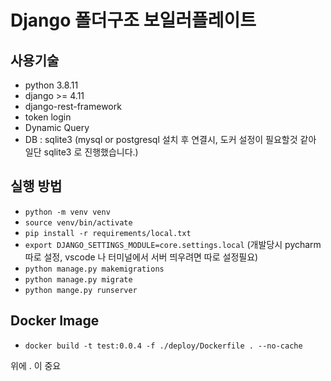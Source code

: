 # Django 폴더구조 보일러플레이트

## 사용기술
  - python 3.8.11
  - django >= 4.11
  - django-rest-framework
  - token login
  - Dynamic Query
  - DB : sqlite3 (mysql or postgresql 설치 후 연결시, 도커 설정이 필요할것 같아 일단 sqlite3 로 진행했습니다.)


## 실행 방법
-  `python -m venv venv`
-  `source venv/bin/activate`
-  `pip install -r requirements/local.txt`
-  `export DJANGO_SETTINGS_MODULE=core.settings.local` (개발당시 pycharm 따로 설정, vscode 나 터미널에서 서버 띄우려면 따로 설정필요)
-  `python manage.py makemigrations`
-  `python manage.py migrate`
-  `python mange.py runserver`

## Docker Image
- `docker build -t test:0.0.4 -f ./deploy/Dockerfile . --no-cache`

위에 . 이 중요

